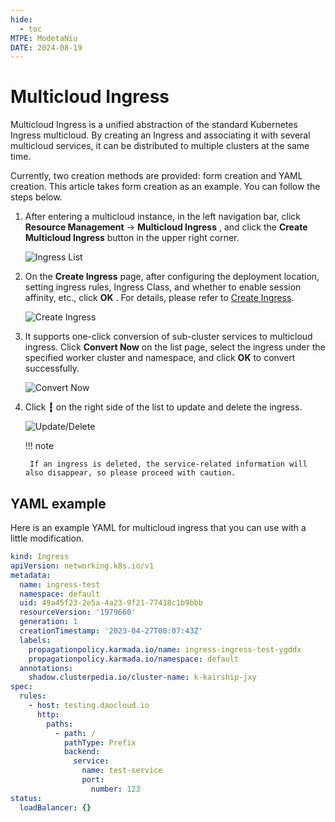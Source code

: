 ```yaml
---
hide:
  - toc
MTPE: ModetaNiu
DATE: 2024-08-19
---
```


# Multicloud Ingress

Multicloud Ingress is a unified abstraction of the standard Kubernetes Ingress multicloud. By creating an Ingress 
and associating it with several multicloud services, it can be distributed to multiple clusters at the same time.

Currently, two creation methods are provided: form creation and YAML creation. This article takes form creation as an example.
You can follow the steps below.

1. After entering a multicloud instance, in the left navigation bar, click __Resource Management__ -> 
   __Multicloud Ingress__ , and click the __Create Multicloud Ingress__ button in the upper right corner.

    ![Ingress List](https://docs.daocloud.io/daocloud-docs-images/docs/en/docs/kairship/images/create-ingress01.png)

2. On the __Create Ingress__ page, after configuring the deployment location, setting ingress rules, Ingress Class, 
   and whether to enable session affinity, etc., click __OK__ . For details, please refer to [Create Ingress](../../kpanda/user-guide/network/create-ingress.md).

    ![Create Ingress](https://docs.daocloud.io/daocloud-docs-images/docs/en/docs/kairship/images/create-ingress02.png)

3. It supports one-click conversion of sub-cluster services to multicloud ingress. Click __Convert Now__ on the list page, 
   select the ingress under the specified worker cluster and namespace, and click __OK__ to convert successfully.

    ![Convert Now](https://docs.daocloud.io/daocloud-docs-images/docs/en/docs/kairship/images/create-ingress03.png)

4. Click __┇__ on the right side of the list to update and delete the ingress.

    ![Update/Delete](https://docs.daocloud.io/daocloud-docs-images/docs/en/docs/kairship/images/create-ingress04.png)

    !!! note

        If an ingress is deleted, the service-related information will also disappear, so please proceed with caution.

## YAML example

Here is an example YAML for multicloud ingress that you can use with a little modification.

```yaml
kind: Ingress
apiVersion: networking.k8s.io/v1
metadata:
  name: ingress-test
  namespace: default
  uid: 49a45f23-2e5a-4a23-9f21-77418c1b9bbb
  resourceVersion: '1979660'
  generation: 1
  creationTimestamp: '2023-04-27T00:07:43Z'
  labels:
    propagationpolicy.karmada.io/name: ingress-ingress-test-ygddx
    propagationpolicy.karmada.io/namespace: default
  annotations:
    shadow.clusterpedia.io/cluster-name: k-kairship-jxy
spec:
  rules:
    - host: testing.daocloud.io
      http:
        paths:
          - path: /
            pathType: Prefix
            backend:
              service:
                name: test-service
                port:
                  number: 123
status:
  loadBalancer: {}
```
